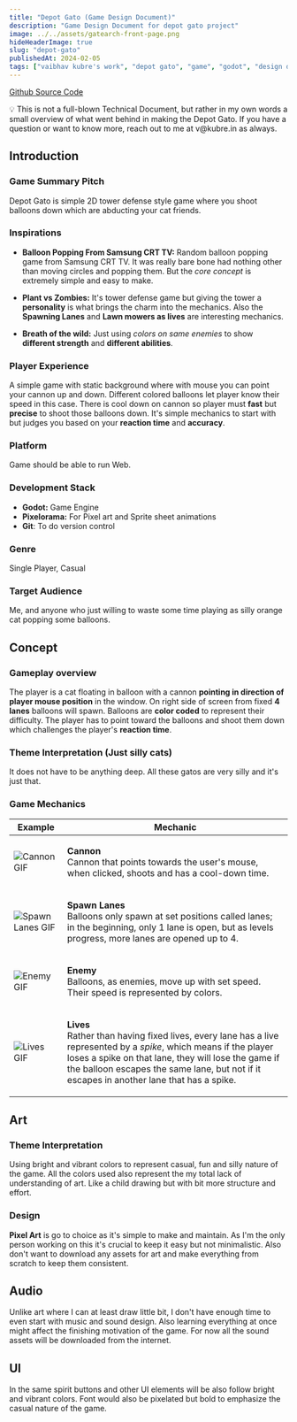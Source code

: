 ```yaml
---
title: "Depot Gato (Game Design Document)"
description: "Game Design Document for depot gato project"
image: ../../assets/gatearch-front-page.png
hideHeaderImage: true
slug: "depot-gato"
publishedAt: 2024-02-05
tags: ["vaibhav kubre's work", "depot gato", "game", "godot", "design document"]
---
```


<a class="underline" href="https://github.com/kubre/DepotGato" target="_blank" rel="noopener noreferrer">Github Source Code</a>

<aside class="note">
💡 This is not a full-blown Technical Document, but rather in my own words a small overview of what went behind in making the Depot Gato. If you have a question or want to know more, reach out to me at v@kubre.in as always.
</aside>

## Introduction

### Game Summary Pitch

Depot Gato is simple 2D tower defense style game where you shoot balloons down which are abducting your cat friends.

### Inspirations

-   **Balloon Popping From Samsung CRT TV:** Random balloon popping game from Samsung CRT TV. It was really bare bone had nothing other than moving circles and popping them. But the _core concept_ is extremely simple and easy to make.

-   **Plant vs Zombies:** It's tower defense game but giving the tower a **personality** is what brings the charm into the mechanics. Also the **Spawning Lanes** and **Lawn mowers as lives** are interesting mechanics.

-   **Breath of the wild:** Just using _colors on same enemies_ to show **different strength** and **different abilities**.

### Player Experience

A simple game with static background where with mouse you can point your cannon up and down. Different colored balloons let player know their speed in this case. There is cool down on cannon so player must **fast** but **precise** to shoot those balloons down. It's simple mechanics to start with but judges you based on your **reaction time** and **accuracy**.

### Platform

Game should be able to run Web.

### Development Stack

-   **Godot:** Game Engine
-   **Pixelorama:** For Pixel art and Sprite sheet animations
-   **Git**: To do version control

### Genre

Single Player, Casual

### Target Audience

Me, and anyone who just willing to waste some time playing as silly orange cat popping some balloons.

## Concept

### Gameplay overview

The player is a cat floating in balloon with a cannon **pointing in direction of player mouse position** in the window. On right side of screen from fixed **4 lanes** balloons will spawn. Balloons are **color coded** to represent their difficulty. The player has to point toward the balloons and shoot them down which challenges the player's **reaction time**.

### Theme Interpretation (Just silly cats)

It does not have to be anything deep. All these gatos are very silly and it's just that.

### Game Mechanics

<table>
  <thead class="text-center">
    <tr>
      <th>Example</th>
      <th>Mechanic</th>
    </tr>
  </thead>
  <tbody>
    <tr>
      <td class="w-[140px]"><img class="w-32 h-32 rounded" src="/images/cannon.gif" alt="Cannon GIF"></td>
      <td class="not-prose">
        <p><strong>Cannon</strong><br>
          Cannon that points towards the user's mouse,<br>
          when clicked, shoots and has a cool-down time.
        </p>
      </td>
    </tr>
    <tr>
      <td><img  class="w-32 h-32 rounded" src="/images/lanes.gif" alt="Spawn Lanes GIF"></td>
      <td class="not-prose">
        <p><strong>Spawn Lanes</strong><br>
          Balloons only spawn at set positions called lanes;<br>
          in the beginning, only 1 lane is open, but as levels progress, more lanes are opened up to 4.
        </p>
      </td>
    </tr>
    <tr>
      <td><img  class="w-32 h-32 rounded" src="/images/enemy.gif" alt="Enemy GIF"></td>
      <td class="not-prose">
        <p><strong>Enemy</strong><br>
          Balloons, as enemies, move up with set speed.<br>
          Their speed is represented by colors.
        </p>
      </td>
    </tr>
    <tr>
      <td><img class="w-32 h-32 rounded" src="/images/lives.gif" alt="Lives GIF"></td>
      <td class="not-prose">
        <p><strong>Lives</strong><br>
          Rather than having fixed lives, every lane has a live represented by a <em>spike</em>, which means if the player loses a spike on that lane, they will lose the game if the balloon escapes the same lane, but not if it escapes in another lane that has a spike.
        </p>
      </td>
    </tr>
  </tbody>
</table>


## Art

### Theme Interpretation

Using bright and vibrant colors to represent casual, fun and silly nature of the game. All the colors used also represent the my total lack of understanding of art. Like a child drawing but with bit more structure and effort.

### Design

**Pixel Art** is go to choice as it's simple to make and maintain. As I'm the only person working on this it's crucial to keep it easy but not minimalistic. Also don't want to download any assets for art and make everything from scratch to keep them consistent.

## Audio

Unlike art where I can at least draw little bit, I don't have enough time to even start with music and sound design. Also learning everything at once might affect the finishing motivation of the game. For now all the sound assets will be downloaded from the internet.

## UI

In the same spirit buttons and other UI elements will be also follow bright and vibrant colors. Font would also be pixelated but bold to emphasize the casual nature of the game.
